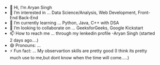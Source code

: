 - 👋 Hi, I’m Aryan Singh 
- 👀 I’m interested in ... Data Science/Analysis, Web Development, Front-End Back-End 
- 🌱 I’m currently learning ... Python, Java, C++ with DSA 
- 💞️ I’m looking to collaborate on ... GeeksforGeeks, Google Kickstart 
- 📫 How to reach me ... through my lenkedin profile -Aryan Singh (started 2 days ago....)
- 😄 Pronouns: ...
- ⚡ Fun fact: ... My observartion skills are pretty good (I think its pretty much use to me,but dont know when the time will come.....)

<!---
DarkDevil204/DarkDevil204 is a ✨ special ✨ repository because its `README.md` (this file) appears on your GitHub profile.
You can click the Preview link to take a look at your changes.
--->
